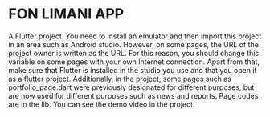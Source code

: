 # FON LIMANI APP
A Flutter project.
You need to install an emulator and then import this project in an area such as Android studio.  However, on some pages, the URL of the project owner is written as the URL.  For this reason, you should change this variable on some pages with your own Internet connection. Apart from that, make sure that Flutter is installed in the studio you use and that you open it as a flutter project.
Additionally, in the project, some pages such as portfolio_page.dart were previously designated for different purposes, but are now used for different purposes such as news and reports. Page codes are in the lib.
You can see the demo video in the project.

